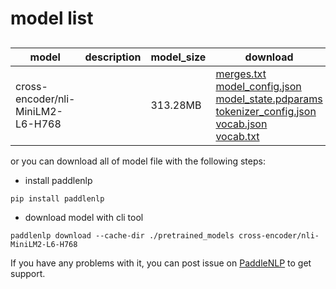 #  model list

##  

| model  | description | model_size  | download         |
| --- | --- | --- | --- |
|cross-encoder/nli-MiniLM2-L6-H768|  | 313.28MB | [merges.txt](https://bj.bcebos.com/paddlenlp/models/community/cross-encoder/nli-MiniLM2-L6-H768/merges.txt)<br>[model_config.json](https://bj.bcebos.com/paddlenlp/models/community/cross-encoder/nli-MiniLM2-L6-H768/model_config.json)<br>[model_state.pdparams](https://bj.bcebos.com/paddlenlp/models/community/cross-encoder/nli-MiniLM2-L6-H768/model_state.pdparams)<br>[tokenizer_config.json](https://bj.bcebos.com/paddlenlp/models/community/cross-encoder/nli-MiniLM2-L6-H768/tokenizer_config.json)<br>[vocab.json](https://bj.bcebos.com/paddlenlp/models/community/cross-encoder/nli-MiniLM2-L6-H768/vocab.json)<br>[vocab.txt](https://bj.bcebos.com/paddlenlp/models/community/cross-encoder/nli-MiniLM2-L6-H768/vocab.txt) |

or you can download all of model file with the following steps:

* install paddlenlp

```shell
pip install paddlenlp
```

* download model with cli tool

```shell
paddlenlp download --cache-dir ./pretrained_models cross-encoder/nli-MiniLM2-L6-H768
```

If you have any problems with it, you can post issue on [PaddleNLP](https://github.com/PaddlePaddle/PaddleNLP) to get support.
